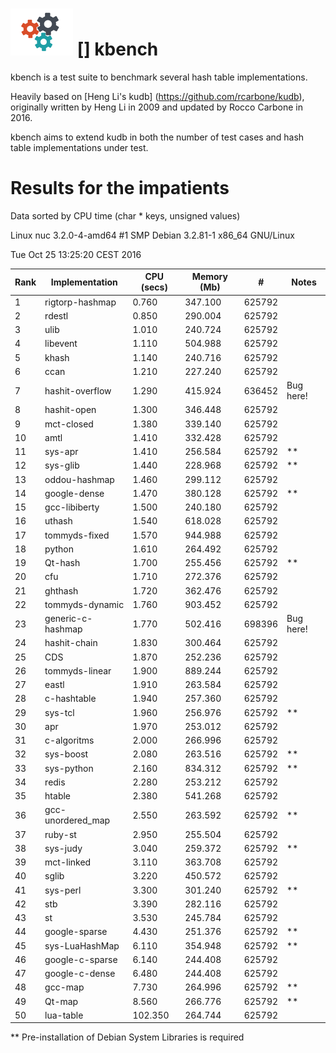 ![logo] [] kbench
=================

kbench is a test suite to benchmark several hash table implementations.

Heavily based on [Heng Li's kudb] (https://github.com/rcarbone/kudb), originally written by Heng Li in 2009 and updated by Rocco Carbone in 2016.

kbench aims to extend kudb in both the number of test cases and hash table implementations under test.

[logo]: etc/kbench.png

# Results for the impatients

Data sorted by CPU time (char * keys, unsigned values)

Linux nuc 3.2.0-4-amd64 #1 SMP Debian 3.2.81-1 x86_64 GNU/Linux

Tue Oct 25 13:25:20 CEST 2016

| Rank | Implementation    | CPU (secs) | Memory (Mb) |    #    | Notes     |
| ---- | ----------------- | ---------- | ----------- | ------- | --------- |
|    1 | rigtorp-hashmap   |      0.760 |     347.100 |  625792 |           |
|    2 | rdestl            |      0.850 |     290.004 |  625792 |           |
|    3 | ulib              |      1.010 |     240.724 |  625792 |           |
|    4 | libevent          |      1.110 |     504.988 |  625792 |           |
|    5 | khash             |      1.140 |     240.716 |  625792 |           |
|    6 | ccan              |      1.210 |     227.240 |  625792 |           |
|    7 | hashit-overflow   |      1.290 |     415.924 |  636452 | Bug here! |
|    8 | hashit-open       |      1.300 |     346.448 |  625792 |           |
|    9 | mct-closed        |      1.380 |     339.140 |  625792 |           |
|   10 | amtl              |      1.410 |     332.428 |  625792 |           |
|   11 | sys-apr           |      1.410 |     256.584 |  625792 | **        |
|   12 | sys-glib          |      1.440 |     228.968 |  625792 | **        |
|   13 | oddou-hashmap     |      1.460 |     299.112 |  625792 |           |
|   14 | google-dense      |      1.470 |     380.128 |  625792 | **        |
|   15 | gcc-libiberty     |      1.500 |     240.180 |  625792 |           |
|   16 | uthash            |      1.540 |     618.028 |  625792 |           |
|   17 | tommyds-fixed     |      1.570 |     944.988 |  625792 |           |
|   18 | python            |      1.610 |     264.492 |  625792 |           |
|   19 | Qt-hash           |      1.700 |     255.456 |  625792 | **        |
|   20 | cfu               |      1.710 |     272.376 |  625792 |           |
|   21 | ghthash           |      1.720 |     362.476 |  625792 |           |
|   22 | tommyds-dynamic   |      1.760 |     903.452 |  625792 |           |
|   23 | generic-c-hashmap |      1.770 |     502.416 |  698396 | Bug here! |
|   24 | hashit-chain      |      1.830 |     300.464 |  625792 |           |
|   25 | CDS               |      1.870 |     252.236 |  625792 |           |
|   26 | tommyds-linear    |      1.900 |     889.244 |  625792 |           |
|   27 | eastl             |      1.910 |     263.584 |  625792 |           |
|   28 | c-hashtable       |      1.940 |     257.360 |  625792 |           |
|   29 | sys-tcl           |      1.960 |     256.976 |  625792 | **        |
|   30 | apr               |      1.970 |     253.012 |  625792 |           |
|   31 | c-algoritms       |      2.000 |     266.996 |  625792 |           |
|   32 | sys-boost         |      2.080 |     263.516 |  625792 | **        |
|   33 | sys-python        |      2.160 |     834.312 |  625792 | **        |
|   34 | redis             |      2.280 |     253.212 |  625792 |           |
|   35 | htable            |      2.380 |     541.268 |  625792 |           |
|   36 | gcc-unordered_map |      2.550 |     263.592 |  625792 | **        |
|   37 | ruby-st           |      2.950 |     255.504 |  625792 |           |
|   38 | sys-judy          |      3.040 |     259.372 |  625792 | **        |
|   39 | mct-linked        |      3.110 |     363.708 |  625792 |           |
|   40 | sglib             |      3.220 |     450.572 |  625792 |           |
|   41 | sys-perl          |      3.300 |     301.240 |  625792 | **        |
|   42 | stb               |      3.390 |     282.116 |  625792 |           |
|   43 | st                |      3.530 |     245.784 |  625792 |           |
|   44 | google-sparse     |      4.430 |     251.376 |  625792 | **        |
|   45 | sys-LuaHashMap    |      6.110 |     354.948 |  625792 | **        |
|   46 | google-c-sparse   |      6.140 |     244.408 |  625792 |           |
|   47 | google-c-dense    |      6.480 |     244.408 |  625792 |           |
|   48 | gcc-map           |      7.730 |     264.996 |  625792 | **        |
|   49 | Qt-map            |      8.560 |     266.776 |  625792 | **        |
|   50 | lua-table         |    102.350 |     264.744 |  625792 |           |


** Pre-installation of Debian System Libraries is required
